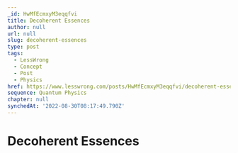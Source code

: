 ```yaml
---
_id: HwMfEcmxyM3eqqfvi
title: Decoherent Essences
author: null
url: null
slug: decoherent-essences
type: post
tags:
  - LessWrong
  - Concept
  - Post
  - Physics
href: https://www.lesswrong.com/posts/HwMfEcmxyM3eqqfvi/decoherent-essences
sequence: Quantum Physics
chapter: null
synchedAt: '2022-08-30T08:17:49.790Z'
---
```

# Decoherent Essences


